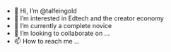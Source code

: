- 👋 Hi, I’m @talfeingold
- 👀 I’m interested in Edtech and the creator economy
- 🌱 I’m currently a complete novice
- 💞️ I’m looking to collaborate on ...
- 📫 How to reach me ...

<!---
talfeingold/talfeingold is a ✨ special ✨ repository because its `README.md` (this file) appears on your GitHub profile.
You can click the Preview link to take a look at your changes.
--->
